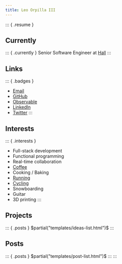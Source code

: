 ```yaml
---
title: Leo Orpilla III
---
```

::: { .resume }
## Currently
::: { .currently }
Senior Software Engineer at [Hall][hall]
::: 
## Links 
::: { .badges }
- [Email][email]
- [GitHub][github]
- [Observable][observable]
- [LinkedIn][linkedin]
- [Twitter][twitter]
:::

## Interests
::: { .interests }
- Full-stack development
- Functional programming
- Real-time collaboration
- [Coffee][coffee]
- Cooking / Baking
- [Running][strava]
- [Cycling][strava]
- Snowboarding
- Guitar
- 3D printing
:::

## Projects
::: { .posts }
$partial("templates/ideas-list.html")$
:::

## Posts
::: { .posts }
$partial("templates/post-list.html")$
:::
:::

[email]: mailto:dev@ldgrp.me
[github]: https://github.com/ldgrp
[linkedin]: https://linkedin.com/in/ldgrp
[coffee]: /recipes/coffee.html
[twitter]: https://twitter.com/_ldgrp
[spotify]: https://open.spotify.com/user/lorpilla3
[strava]: https://www.strava.com/athletes/97171311
[hall]: https://usehall.com/
[ideas]: ideas.html
[observable]: https://observablehq.com/@ldgrp
